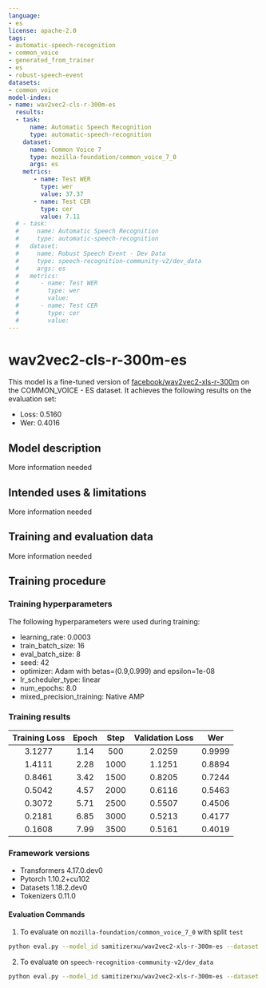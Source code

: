 ```yaml
---
language:
- es
license: apache-2.0
tags:
- automatic-speech-recognition
- common_voice
- generated_from_trainer
- es
- robust-speech-event
datasets:
- common_voice
model-index:
- name: wav2vec2-cls-r-300m-es
  results:
  - task: 
      name: Automatic Speech Recognition 
      type: automatic-speech-recognition
    dataset:
      name: Common Voice 7
      type: mozilla-foundation/common_voice_7_0
      args: es
    metrics:
       - name: Test WER
         type: wer
         value: 37.37
       - name: Test CER
         type: cer
         value: 7.11
  # - task: 
  #     name: Automatic Speech Recognition
  #     type: automatic-speech-recognition
  #   dataset:
  #     name: Robust Speech Event - Dev Data
  #     type: speech-recognition-community-v2/dev_data
  #     args: es
  #   metrics:
  #      - name: Test WER
  #        type: wer
  #        value: 
  #      - name: Test CER
  #        type: cer
  #        value: 
---
```


<!-- This model card has been generated automatically according to the information the Trainer had access to. You
should probably proofread and complete it, then remove this comment. -->

# wav2vec2-cls-r-300m-es

This model is a fine-tuned version of [facebook/wav2vec2-xls-r-300m](https://huggingface.co/facebook/wav2vec2-xls-r-300m) on the COMMON_VOICE - ES dataset.
It achieves the following results on the evaluation set:
- Loss: 0.5160
- Wer: 0.4016

## Model description

More information needed

## Intended uses & limitations

More information needed

## Training and evaluation data

More information needed

## Training procedure

### Training hyperparameters

The following hyperparameters were used during training:
- learning_rate: 0.0003
- train_batch_size: 16
- eval_batch_size: 8
- seed: 42
- optimizer: Adam with betas=(0.9,0.999) and epsilon=1e-08
- lr_scheduler_type: linear
- num_epochs: 8.0
- mixed_precision_training: Native AMP

### Training results

| Training Loss | Epoch | Step | Validation Loss | Wer    |
|:-------------:|:-----:|:----:|:---------------:|:------:|
| 3.1277        | 1.14  | 500  | 2.0259          | 0.9999 |
| 1.4111        | 2.28  | 1000 | 1.1251          | 0.8894 |
| 0.8461        | 3.42  | 1500 | 0.8205          | 0.7244 |
| 0.5042        | 4.57  | 2000 | 0.6116          | 0.5463 |
| 0.3072        | 5.71  | 2500 | 0.5507          | 0.4506 |
| 0.2181        | 6.85  | 3000 | 0.5213          | 0.4177 |
| 0.1608        | 7.99  | 3500 | 0.5161          | 0.4019 |


### Framework versions

- Transformers 4.17.0.dev0
- Pytorch 1.10.2+cu102
- Datasets 1.18.2.dev0
- Tokenizers 0.11.0

#### Evaluation Commands
1. To evaluate on `mozilla-foundation/common_voice_7_0` with split `test`

```bash
python eval.py --model_id samitizerxu/wav2vec2-xls-r-300m-es --dataset mozilla-foundation/common_voice_7_0 --config es --split test
```

2. To evaluate on `speech-recognition-community-v2/dev_data`

```bash
python eval.py --model_id samitizerxu/wav2vec2-xls-r-300m-es --dataset speech-recognition-community-v2/dev_data --config es --split validation --chunk_length_s 5.0 --stride_length_s 1.0
```